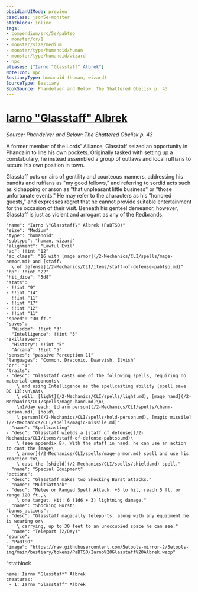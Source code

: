 ```yaml
---
obsidianUIMode: preview
cssclass: json5e-monster
statblock: inline
tags:
- compendium/src/5e/pabtso
- monster/cr/1
- monster/size/medium
- monster/type/humanoid/human
- monster/type/humanoid/wizard
- npc
aliases: ["Iarno "Glasstaff" Albrek"]
NoteIcon: npc
BestiaryType: humanoid (human, wizard)
SourceType: Bestiary
BookSource: Phandelver and Below: The Shattered Obelisk p. 43
---
```

# [Iarno "Glasstaff" Albrek](2-Mechanics/CLI/bestiary/npc/iarno-glasstaff-albrek-pabtso.md)
*Source: Phandelver and Below: The Shattered Obelisk p. 43*  

A former member of the Lords' Alliance, Glasstaff seized an opportunity in Phandalin to line his own pockets. Originally tasked with setting up a constabulary, he instead assembled a group of outlaws and local ruffians to secure his own position in town.

Glasstaff puts on airs of gentility and courteous manners, addressing his bandits and ruffians as "my good fellows," and referring to sordid acts such as kidnapping or arson as "that unpleasant little business" or "those unfortunate events." He may refer to the characters as his "honored guests," and expresses regret that he cannot provide suitable entertainment for the occasion of their visit. Beneath his genteel demeanor, however, Glasstaff is just as violent and arrogant as any of the Redbrands.

```statblock
"name": "Iarno \"Glasstaff\" Albrek (PaBTSO)"
"size": "Medium"
"type": "humanoid"
"subtype": "human, wizard"
"alignment": "Lawful Evil"
"ac": !!int "12"
"ac_class": "16 with [mage armor](/2-Mechanics/CLI/spells/mage-armor.md) and [staff\
  \ of defense](/2-Mechanics/CLI/items/staff-of-defense-pabtso.md)"
"hp": !!int "22"
"hit_dice": "5d8"
"stats":
- !!int "9"
- !!int "14"
- !!int "11"
- !!int "17"
- !!int "12"
- !!int "11"
"speed": "30 ft."
"saves":
  "Wisdom": !!int "3"
  "Intelligence": !!int "5"
"skillsaves":
  "History": !!int "5"
  "Arcana": !!int "5"
"senses": "passive Perception 11"
"languages": "Common, Draconic, Dwarvish, Elvish"
"cr": "1"
"traits":
- "desc": "Glasstaff casts one of the following spells, requiring no material components\
    \ and using Intelligence as the spellcasting ability (spell save DC 13):\n\nAt\
    \ will: [light](/2-Mechanics/CLI/spells/light.md), [mage hand](/2-Mechanics/CLI/spells/mage-hand.md)\n\
    \n1/day each: [charm person](/2-Mechanics/CLI/spells/charm-person.md), [hold\
    \ person](/2-Mechanics/CLI/spells/hold-person.md), [magic missile](/2-Mechanics/CLI/spells/magic-missile.md)"
  "name": "Spellcasting"
- "desc": "Glasstaff wields a [staff of defense](/2-Mechanics/CLI/items/staff-of-defense-pabtso.md)\
    \ (see appendix B). With the staff in hand, he can use an action to cast the [mage\
    \ armor](/2-Mechanics/CLI/spells/mage-armor.md) spell and use his reaction to\
    \ cast the [shield](/2-Mechanics/CLI/spells/shield.md) spell."
  "name": "Special Equipment"
"actions":
- "desc": "Glasstaff makes two Shocking Burst attacks."
  "name": "Multiattack"
- "desc": "Melee or Ranged Spell Attack: +5 to hit, reach 5 ft. or range 120 ft.,\
    \ one target. Hit: 6 (1d6 + 3) lightning damage."
  "name": "Shocking Burst"
"bonus_actions":
- "desc": "Glasstaff magically teleports, along with any equipment he is wearing or\
    \ carrying, up to 30 feet to an unoccupied space he can see."
  "name": "Teleport (2/Day)"
"source":
- "PaBTSO"
"image": "https://raw.githubusercontent.com/5etools-mirror-2/5etools-img/main/bestiary/tokens/PaBTSO/Iarno%20Glasstaff%20Albrek.webp"
```
^statblock

```encounter-table
name: Iarno "Glasstaff" Albrek
creatures:
 - 1: Iarno "Glasstaff" Albrek
```